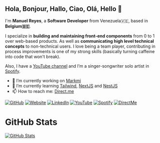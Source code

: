 ## Hola, Bonjour, Hallo, Ciao, Olá, Hello 👋

I'm **Manuel Reyes**, a **Software Developer** from Venezuela🇻🇪, based in **Belgium🇧🇪**.

I specialize in **building and maintaining front-end components** from 0 to 1 over web-based products. As well as **communicating high level technical concepts** to non-technical users. I love being a team player, contributing in process improvements is one of my strong skills (basically turning caffeine into code that won't break).

Also, I have a [YouTube channel](https://www.youtube.com/c/koopaquerales) and I’m a singer-songwriter solo artist in [Spotify](https://open.spotify.com/artist/26SaZCIwAtd9q93VhE7y60).

- 🔭 I’m currently working on [Markmi](https://www.markmi.ai)
- 🌱 I’m currently learning [Tailwind](https://tailwindcss.com/), [NextJS](https://nextjs.org/) and [NestJS](https://nestjs.com/)
- 📫 How to reach me: [Direct.me](https://www.manuelreyes.dev)

[![GitHub](https://img.shields.io/badge/GitHub-yoggsoft-black)](https://github.com/yoggsoft)
[![Website](https://img.shields.io/badge/Website-ManuelReyes.dev-green)](https://www.manuelreyes.dev)
[![LinkedIn](https://img.shields.io/badge/LinkedIn-manuel--reyes-blue)](https://www.linkedin.com/in/querales/)
[![YouTube](https://img.shields.io/badge/YouTube-KoopaQuerales-red)](https://youtube.com/c/KoopaQuerales)
[![Spotify](https://img.shields.io/badge/Spotify-KoopaQuerales-red)](https://open.spotify.com/artist/26SaZCIwAtd9q93VhE7y60)
[![DirectMe](https://img.shields.io/badge/DirectMe-koopaquerales.com-yellowgreen)](https://www.direct.me/koopaquerales)

# GitHub Stats

[![GitHub Stats](https://github-readme-stats.vercel.app/api?username=yoggsoft&show_icons=true&icon_color=805AD5&text_color=718096&bg_color=ffffff00&hide_title=true&include_all_commits=true&count_private=true&hide_border=true)](https://www.koopaquerales.com)
